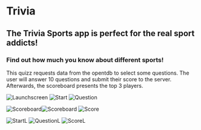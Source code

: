 # Trivia

## The Trivia Sports app is perfect for the real sport addicts!
### Find out how much you know about different sports!

This quizz requests data from the opentdb to select some questions.
The user will answer 10 questions and submit their score to the server. Afterwards, the scoreboard presents the top 3 players.

![Launchscreen](doc/Launchscreen.png) ![Start](doc/Start.png) ![Question](doc/Question.png)

![Scoreboard](doc/Scoreboard.png)![Scoreboard](doc/Scoreboard.png) ![Score](doc/Score.png)


![StartL](doc/StartL.png) ![QuestionL](doc/QuestionL.png) 
![ScoreL](doc/ScoreL.png)










